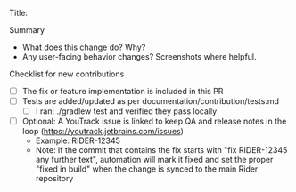 Title: <short summary>

Summary
- What does this change do? Why?
- Any user-facing behavior changes? Screenshots where helpful.

Checklist for new contributions
- [ ] The fix or feature implementation is included in this PR
- [ ] Tests are added/updated as per documentation/contribution/tests.md
  - [ ] I ran: ./gradlew test and verified they pass locally
- [ ] Optional: A YouTrack issue is linked to keep QA and release notes in the loop (https://youtrack.jetbrains.com/issues)
  - Example: RIDER-12345
  - Note: If the commit that contains the fix starts with "fix RIDER-12345 any further text", automation will mark it fixed and set the proper "fixed in build" when the change is synced to the main Rider repository
